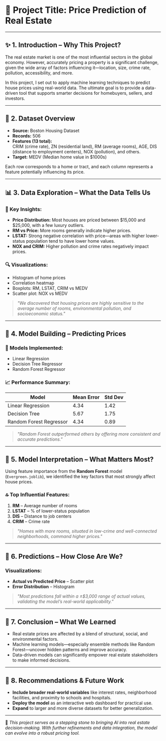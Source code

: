 # 🏡 Project Title: Price Prediction of Real Estate

---

## ✨ 1. Introduction – Why This Project?

The real estate market is one of the most influential sectors in the global economy. However, accurately pricing a property is a significant challenge, given the wide array of factors influencing it—location, size, crime rate, pollution, accessibility, and more.

In this project, I set out to apply machine learning techniques to predict house prices using real-world data. The ultimate goal is to provide a data-driven tool that supports smarter decisions for homebuyers, sellers, and investors.

---

## 🧾 2. Dataset Overview

- **Source:** Boston Housing Dataset  
- **Records:** 506  
- **Features (13 total):**  
  CRIM (crime rate), ZN (residential land), RM (average rooms), AGE, DIS (distance to employment centers), NOX (pollution), and others.  
- **Target:** MEDV (Median home value in $1000s)

Each row corresponds to a home or tract, and each column represents a feature potentially influencing its price.

---

## 📊 3. Data Exploration – What the Data Tells Us

### 🧠 Key Insights:

- **Price Distribution:** Most houses are priced between $15,000 and $25,000, with a few luxury outliers.
- **RM vs Price:** More rooms generally indicate higher prices.
- **LSTAT:** Strong negative correlation with price—areas with higher lower-status population tend to have lower home values.
- **NOX and CRIM:** Higher pollution and crime rates negatively impact prices.

### 🔍 Visualizations:

- Histogram of home prices  
- Correlation heatmap  
- Boxplots: RM, LSTAT, CRIM vs MEDV  
- Scatter plot: NOX vs MEDV

> _"We discovered that housing prices are highly sensitive to the average number of rooms, environmental pollution, and socioeconomic status."_

---

## 🧠 4. Model Building – Predicting Prices

### 🔬 Models Implemented:

- Linear Regression  
- Decision Tree Regressor  
- Random Forest Regressor

### 📈 Performance Summary:

| Model                  | Mean Error | Std Dev |
|------------------------|------------|---------|
| Linear Regression      | 4.34       | 1.42    |
| Decision Tree          | 5.67       | 1.75    |
| Random Forest Regressor| 4.34       | 0.89    |

> _"Random Forest outperformed others by offering more consistent and accurate predictions."_

---

## 📌 5. Model Interpretation – What Matters Most?

Using feature importance from the **Random Forest** model (`Evergreen.joblib`), we identified the key factors that most strongly affect house prices.

### 🔝 Top Influential Features:

1. **RM** – Average number of rooms  
2. **LSTAT** – % of lower-status population  
3. **DIS** – Distance to job centers  
4. **CRIM** – Crime rate

> _"Homes with more rooms, situated in low-crime and well-connected neighborhoods, command higher prices."_

---

## 🧠 6. Predictions – How Close Are We?

### Visualizations:

- **Actual vs Predicted Price** – Scatter plot  
- **Error Distribution** – Histogram

> _"Most predictions fall within a ±$3,000 range of actual values, validating the model’s real-world applicability."_

---

## 📌 7. Conclusion – What We Learned

- Real estate prices are affected by a blend of structural, social, and environmental factors.
- Machine learning models—especially ensemble methods like Random Forest—uncover hidden patterns and improve accuracy.
- Data-driven models can significantly empower real estate stakeholders to make informed decisions.

---

## 🔮 8. Recommendations & Future Work

- **Include broader real-world variables** like interest rates, neighborhood facilities, and proximity to schools and hospitals.
- **Deploy the model** as an interactive web dashboard for practical use.
- **Expand** to larger and more diverse datasets for better generalization.

---

📌 _This project serves as a stepping stone to bringing AI into real estate decision-making. With further refinements and data integration, the model can evolve into a robust pricing tool._

